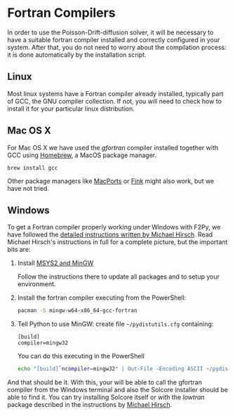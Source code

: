 # Fortran Compilers

In order to use the Poisson-Drift-diffusion solver, it will be necessary to have a suitable fortran compiler installed and correctly configured in your system. After that, you do not need to worry about the compilation process: it is done automatically by the installation script. 

## Linux

Most linux systems have a Fortran compiler already installed, typically part of GCC, the GNU compiler collection. If not, you will need to check how to install it for your particular linux distribution. 

## Mac OS X

For Mac OS X we have used the *gfortran* compiler installed together with GCC using [Homebrew](https://brew.sh), a MacOS package manager.  

```brew install gcc```

Other package managers like [MacPorts](https://www.macports.org) or [Fink](http://www.finkproject.org) might also work, but we have not tried. 

## Windows

To get a Fortran compiler properly working under Windows with F2Py, we have followed the [detailed instructions written by Michael Hirsch](https://www.scivision.co/f2py-running-fortran-code-in-python-on-windows/). Read Michael Hirsch's instructions in full for a complete picture, but the important bits are:

1. Install [MSYS2 and MinGW](https://www.scivision.co/install-msys2-windows)

	Follow the instructions there to update all packages and to setup your environment.

2. Install the fortran compiler executing from the PowerShell:

	```bash
	pacman -S mingw-w64-x86_64-gcc-fortran
	````
    
3. Tell Python to use MinGW: create file ```~/pydistutils.cfg``` containing:

    ```
    [build]
    compiler=mingw32
    ```
	
	You can do this executing in the PowerShell
	
	```bash
	echo "[build]`ncompiler=mingw32" | Out-File -Encoding ASCII ~/pydistutils.cfg
	````

And that should be it. With this, your will be able to call the gfortran compiler from the Windows terminal and also the Solcore installer should be able to find it. You can try installing Solcore itself or with the *lowtran* package described in the instructions by [Michael Hirsch](https://www.scivision.co/f2py-running-fortran-code-in-python-on-windows/). 